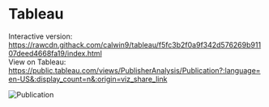 # Tableau


Interactive version: https://rawcdn.githack.com/calwin9/tableau/f5fc3b2f0a9f342d576269b91107deed4668fa19/index.html<br>
View on Tableau: https://public.tableau.com/views/PublisherAnalysis/Publication?:language=en-US&:display_count=n&:origin=viz_share_link

![Publication](https://github.com/calwin9/tableau/assets/120195529/44253c43-3d2a-44f6-ae9a-4e2e309ff40d)
